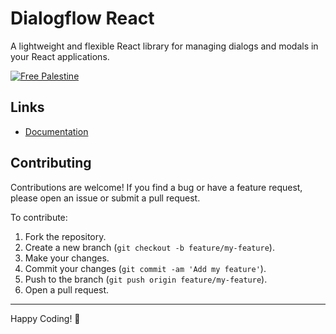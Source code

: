 # Dialogflow React

A lightweight and flexible React library for managing dialogs and modals in your React applications.

[![Free Palestine](https://raw.githubusercontent.com/Safouene1/support-palestine-banner/master/banner-support.svg)](https://stand-with-palestine.org)

## Links

- [Documentation](https://wusaby.com/)

## Contributing

Contributions are welcome! If you find a bug or have a feature request, please open an issue or submit a pull request.

To contribute:

1. Fork the repository.
2. Create a new branch (`git checkout -b feature/my-feature`).
3. Make your changes.
4. Commit your changes (`git commit -am 'Add my feature'`).
5. Push to the branch (`git push origin feature/my-feature`).
6. Open a pull request.


---

Happy Coding! 🚀
